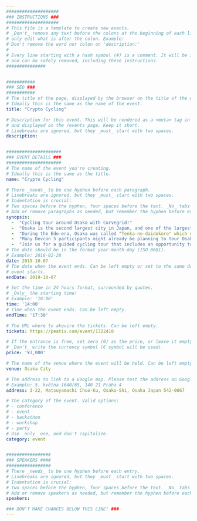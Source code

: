 ```yaml
---
####################
### INSTRUCTIONS ###
####################
# This file is a template to create new events.
# _Don't_ remove any text before the colons at the beginning of each line,
# only edit what is after the colon. Example:
# Don't remove the word nor colon on 'description:'
#
# Every line starting with a hash symbol (#) is a comment. It will be ignored
# and can be safely removed, including these instructions.
###############


###########
### SEO ###
###########
# The title of the page, displayed by the browser on the title of the window.
# Ideally this is the same as the name of the event.
title: "Crypto Cycling"

# Description for this event. This will be rendered as a <meta> tag in the HTML,
# and displayed on the /events page. Keep it short.
# Linebreaks are ignored, but they _must_ start with two spaces.
description: 


#####################
### EVENT DETAILS ###
#####################
# The name of the event you're creating.
# Ideally this is the same as the title.
name: "Crypto Cycling"

# There _needs_ to be one hyphen before each paragraph.
# Linebreaks are ignored, but they _must_ start with two spaces.
# Indentation is crucial:
# Two spaces before the hyphen, four spaces before the text. _No_ tabs allowed.
# Add or remove paragraphs as needed, but remember the hyphen before each entry.
synopsis:
  -  "Cycling tour around Osaka with Curvegrid!"  
  -  "Osaka is the second largest city in Japan, and one of the largest in the world with over 19 million residents. Osaka is an economic and cultural hub of western Japan, also known as the Kansai region."  
  -  "During the Edo-era, Osaka was called "Tenka-no-daidokoro" which means Japan's kitchen, including fresh seafood from the Seto Inland sea and produce from the surrounding mountains. It is said that the foundation of Japanese food culture was born in the Osaka area."  
  -  "Many Devcon 5 participants might already be planning to tour Osaka or Kansai during the conference. You can travel around by train, of course, but a cycling tour is a great way to see the city!" 
  -  "Join us for a guided cycling tour that includes an opportunity to sample Osaka food and see some beautiful places." 
# The date should be in the format year-month-day (ISO 8601).
# Example: 2018-02-28
date: 2019-10-07
# The date when the event ends. Can be left empty or set to the same day the
# event starts.
endDate: 2019-10-07

# Set the time in 24 hours format, surrounded by quotes.
# _Only_ the starting time!
# Example: '18:00'
time: '14:00'
# Time when the event ends. Can be left empty.
endTime: '17:30'

# The URL where to akquire the tickets. Can be left empty.
tickets: https://peatix.com/event/1322418

# If the entrance is free, set zero (0) as the price, or leave it empty.
# _Don't_ write the currency symbol (€ symbol will be used).
price: '¥3,000'

# The name of the venue where the event will be held. Can be left empty.
venue: Osaka City

# The address to link to a Google map. Please test the address on Google Maps.
# Example: 5. května 1640/65, 140 21 Praha 4
address: 3-22, Matsuyamachi Chuo-Ku, Osaka-Shi, Osaka Japan 542-0067

# The category of the event. Valid options:
# - conference
# - event
# - hackathon
# - workshop
# - party
# Use _only_ one, and don't capitalize.
category: event


#################
### SPEAKERS ####
#################
# There _needs_ to be one hyphen before each entry.
# Linebreaks are ignored, but they _must_ start with two spaces.
# Indentation is crucial:
# Two spaces before the hyphen, four spaces before the text. _No_ tabs allowed.
# Add or remove speakers as needed, but remember the hyphen before each entry.
speakers:

### DON'T MAKE CHANGES BELOW THIS LINE! ###
---
```

<!-- ### DON'T MAKE CHANGES BELOW THIS LINE! ### -->

<Event-Content/>
